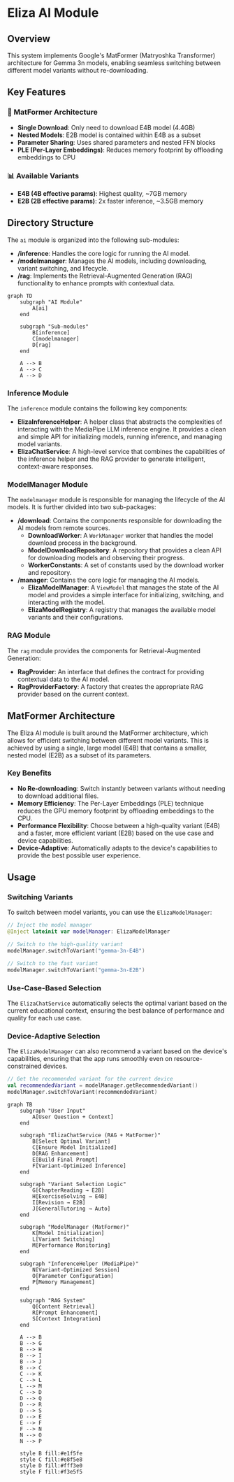 # Eliza AI Module

## Overview

This system implements Google's MatFormer (Matryoshka Transformer) architecture for Gemma 3n models, enabling seamless switching between different model variants without re-downloading.


## Key Features

### 🎯 MatFormer Architecture
- **Single Download**: Only need to download E4B model (4.4GB)
- **Nested Models**: E2B model is contained within E4B as a subset
- **Parameter Sharing**: Uses shared parameters and nested FFN blocks
- **PLE (Per-Layer Embeddings)**: Reduces memory footprint by offloading embeddings to CPU

### 📊 Available Variants
- **E4B (4B effective params)**: Highest quality, ~7GB memory
- **E2B (2B effective params)**: 2x faster inference, ~3.5GB memory



## Directory Structure

The `ai` module is organized into the following sub-modules:

-   **/inference**: Handles the core logic for running the AI model.
-   **/modelmanager**: Manages the AI models, including downloading, variant switching, and lifecycle.
-   **/rag**: Implements the Retrieval-Augmented Generation (RAG) functionality to enhance prompts with contextual data.

```mermaid
graph TD
    subgraph "AI Module"
        A[ai]
    end

    subgraph "Sub-modules"
        B[inference]
        C[modelmanager]
        D[rag]
    end

    A --> B
    A --> C
    A --> D
```

### Inference Module

The `inference` module contains the following key components:

-   **ElizaInferenceHelper**: A helper class that abstracts the complexities of interacting with the MediaPipe LLM inference engine. It provides a clean and simple API for initializing models, running inference, and managing model variants.
-   **ElizaChatService**: A high-level service that combines the capabilities of the inference helper and the RAG provider to generate intelligent, context-aware responses.

### ModelManager Module

The `modelmanager` module is responsible for managing the lifecycle of the AI models. It is further divided into two sub-packages:

-   **/download**: Contains the components responsible for downloading the AI models from remote sources.
    -   **DownloadWorker**: A `WorkManager` worker that handles the model download process in the background.
    -   **ModelDownloadRepository**: A repository that provides a clean API for downloading models and observing their progress.
    -   **WorkerConstants**: A set of constants used by the download worker and repository.
-   **/manager**: Contains the core logic for managing the AI models.
    -   **ElizaModelManager**: A `ViewModel` that manages the state of the AI model and provides a simple interface for initializing, switching, and interacting with the model.
    -   **ElizaModelRegistry**: A registry that manages the available model variants and their configurations.

### RAG Module

The `rag` module provides the components for Retrieval-Augmented Generation:

-   **RagProvider**: An interface that defines the contract for providing contextual data to the AI model.
-   **RagProviderFactory**: A factory that creates the appropriate RAG provider based on the current context.

## MatFormer Architecture

The Eliza AI module is built around the MatFormer architecture, which allows for efficient switching between different model variants. This is achieved by using a single, large model (E4B) that contains a smaller, nested model (E2B) as a subset of its parameters.

### Key Benefits

-   **No Re-downloading**: Switch instantly between variants without needing to download additional files.
-   **Memory Efficiency**: The Per-Layer Embeddings (PLE) technique reduces the GPU memory footprint by offloading embeddings to the CPU.
-   **Performance Flexibility**: Choose between a high-quality variant (E4B) and a faster, more efficient variant (E2B) based on the use case and device capabilities.
-   **Device-Adaptive**: Automatically adapts to the device's capabilities to provide the best possible user experience.

## Usage

### Switching Variants

To switch between model variants, you can use the `ElizaModelManager`:

```kotlin
// Inject the model manager
@Inject lateinit var modelManager: ElizaModelManager

// Switch to the high-quality variant
modelManager.switchToVariant("gemma-3n-E4B")

// Switch to the fast variant
modelManager.switchToVariant("gemma-3n-E2B")
```

### Use-Case-Based Selection

The `ElizaChatService` automatically selects the optimal variant based on the current educational context, ensuring the best balance of performance and quality for each use case.

### Device-Adaptive Selection

The `ElizaModelManager` can also recommend a variant based on the device's capabilities, ensuring that the app runs smoothly even on resource-constrained devices.

```kotlin
// Get the recommended variant for the current device
val recommendedVariant = modelManager.getRecommendedVariant()
modelManager.switchToVariant(recommendedVariant)
```

```mermaid
graph TB
    subgraph "User Input"
        A[User Question + Context]
    end

    subgraph "ElizaChatService (RAG + MatFormer)"
        B[Select Optimal Variant]
        C[Ensure Model Initialized]
        D[RAG Enhancement]
        E[Build Final Prompt]
        F[Variant-Optimized Inference]
    end

    subgraph "Variant Selection Logic"
        G[ChapterReading → E2B]
        H[ExerciseSolving → E4B]
        I[Revision → E2B]
        J[GeneralTutoring → Auto]
    end

    subgraph "ModelManager (MatFormer)"
        K[Model Initialization]
        L[Variant Switching]
        M[Performance Monitoring]
    end

    subgraph "InferenceHelper (MediaPipe)"
        N[Variant-Optimized Session]
        O[Parameter Configuration]
        P[Memory Management]
    end

    subgraph "RAG System"
        Q[Content Retrieval]
        R[Prompt Enhancement]
        S[Context Integration]
    end

    A --> B
    B --> G
    B --> H
    B --> I
    B --> J
    B --> C
    C --> K
    C --> L
    L --> M
    C --> D
    D --> Q
    D --> R
    D --> S
    D --> E
    E --> F
    F --> N
    N --> O
    N --> P

    style B fill:#e1f5fe
    style C fill:#e8f5e8
    style D fill:#fff3e0
    style F fill:#f3e5f5
```









